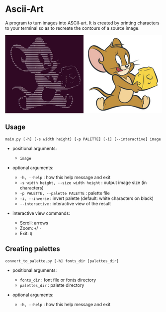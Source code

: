 # Ascii-Art
A program to turn images into ASCII-art. It is created by printing characters to your terminal so as to recreate the contours of a source image.

![Screenshot](example.jpg)

## Usage
```
main.py [-h] [-s width height] [-p PALETTE] [-i] [--interactive] image
```
- positional arguments:
  * `image`

- optional arguments:
  * `-h, --help` : how this help message and exit
  * `-s width height, --size width height` : output image size (in characters)
  * `-p PALETTE, --palette PALETTE` : palette file
  * `-i, --inverse` : invert palette (default: white characters on black)
  * `--interactive` : interactive view of the result

- interactive view commands:
    * Scroll: arrows
    * Zoom: `+`/ `-`
    * Exit: `Q`

## Сreating palettes
```
convert_to_palette.py [-h] fonts_dir [palettes_dir]
```
- positional arguments:
  * `fonts_dir` : font file or fonts directory
  * `palettes_dir` : palette directory

- optional arguments:
  * `-h, --help` : how this help message and exit
